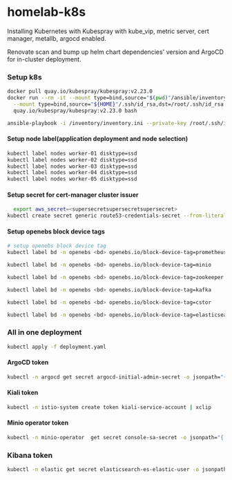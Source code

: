 # homelab-k8s

Installing Kubernetes with Kubespray with kube_vip, metric server, cert manager,
metallb, argocd enabled.

Renovate scan and bump up helm chart dependencies' version and ArgoCD for
in-cluster deployment.

### Setup k8s
```bash
docker pull quay.io/kubespray/kubespray:v2.23.0
docker run --rm -it --mount type=bind,source="$(pwd)"/ansible/inventory/myculster,dst=/inventory \
  --mount type=bind,source="${HOME}"/.ssh/id_rsa,dst=/root/.ssh/id_rsa \
  quay.io/kubespray/kubespray:v2.23.0 bash

ansible-playbook -i /inventory/inventory.ini --private-key /root/.ssh/id_rsa cluster.yml -u esun-local -b
```
#### Setup node label(application deployment and node selection)
```bash
kubectl label nodes worker-01 disktype=ssd
kubectl label nodes worker-02 disktype=ssd
kubectl label nodes worker-03 disktype=ssd
kubectl label nodes worker-04 disktype=ssd
kubectl label nodes worker-05 disktype=ssd
```
#### Setup secret for cert-manager cluster issuer
```bash
  export aws_secret=<supersecretsupersecretsupersecret>
kubectl create secret generic route53-credentials-secret --from-literal="secret-access-key=$aws_secret" --namespace cert-manager
```
#### Setup openebs block device tags
```bash
# setup openebs block device tag
kubectl label bd -n openebs <bd> openebs.io/block-device-tag=prometheus

kubectl label bd -n openebs <bd> openebs.io/block-device-tag=minio

kubectl label bd -n openebs <bd> openebs.io/block-device-tag=zookeeper

kubectl label bd -n openebs <bd> openebs.io/block-device-tag=kafka

kubectl label bd -n openebs <bd> openebs.io/block-device-tag=cstor

kubectl label bd -n openebs <bd> openebs.io/block-device-tag=elasticsearch
```

### All in one deployment
```bash
kubectl apply -f deployment.yaml
```
#### ArgoCD token
```bash
kubectl -n argocd get secret argocd-initial-admin-secret -o jsonpath="{.data.password}" | base64 -d | xclip
```
#### Kiali token
```bash
kubectl -n istio-system create token kiali-service-account | xclip
```
#### Minio operator token
```bash
kubectl -n minio-operator  get secret console-sa-secret -o jsonpath="{.data.token}" | base64 --decode | xclip
```
### Kibana token
```bash
kubectl -n elastic get secret elasticsearch-es-elastic-user -o jsonpath="{.data.elastic}" | base64 --decode | xclip
```

<!-- ### Rook (HCI ceph only) -->
<!-- #### Setup apps -->
<!-- ```bash -->
<!-- helm repo add rook-release https://charts.rook.io/release -->
<!-- helm repo update -->
<!-- helm upgrade --install rook-ceph rook-release/rook-ceph --values=rook/values.yaml --namespace=rook-ceph --create-namespace -->
<!-- helm upgrade --install rook-ceph-cluster --set operatorNamespace=rook-ceph rook-release/rook-ceph-cluster --values=rook/values.yaml --namespace=rook-ceph --create-namespace -->
<!-- kubectl create -f rook/storageclass.yaml -->
<!-- ``` -->
